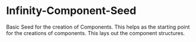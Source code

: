 Infinity-Component-Seed
=======================

Basic Seed for the creation of Components. This helps as the starting point for the creations of components. This lays out the component structures.
